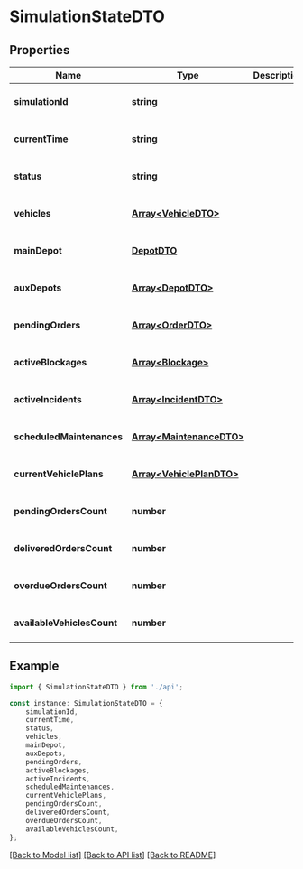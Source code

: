# SimulationStateDTO


## Properties

Name | Type | Description | Notes
------------ | ------------- | ------------- | -------------
**simulationId** | **string** |  | [optional] [default to undefined]
**currentTime** | **string** |  | [optional] [default to undefined]
**status** | **string** |  | [optional] [default to undefined]
**vehicles** | [**Array&lt;VehicleDTO&gt;**](VehicleDTO.md) |  | [optional] [default to undefined]
**mainDepot** | [**DepotDTO**](DepotDTO.md) |  | [optional] [default to undefined]
**auxDepots** | [**Array&lt;DepotDTO&gt;**](DepotDTO.md) |  | [optional] [default to undefined]
**pendingOrders** | [**Array&lt;OrderDTO&gt;**](OrderDTO.md) |  | [optional] [default to undefined]
**activeBlockages** | [**Array&lt;Blockage&gt;**](Blockage.md) |  | [optional] [default to undefined]
**activeIncidents** | [**Array&lt;IncidentDTO&gt;**](IncidentDTO.md) |  | [optional] [default to undefined]
**scheduledMaintenances** | [**Array&lt;MaintenanceDTO&gt;**](MaintenanceDTO.md) |  | [optional] [default to undefined]
**currentVehiclePlans** | [**Array&lt;VehiclePlanDTO&gt;**](VehiclePlanDTO.md) |  | [optional] [default to undefined]
**pendingOrdersCount** | **number** |  | [optional] [default to undefined]
**deliveredOrdersCount** | **number** |  | [optional] [default to undefined]
**overdueOrdersCount** | **number** |  | [optional] [default to undefined]
**availableVehiclesCount** | **number** |  | [optional] [default to undefined]

## Example

```typescript
import { SimulationStateDTO } from './api';

const instance: SimulationStateDTO = {
    simulationId,
    currentTime,
    status,
    vehicles,
    mainDepot,
    auxDepots,
    pendingOrders,
    activeBlockages,
    activeIncidents,
    scheduledMaintenances,
    currentVehiclePlans,
    pendingOrdersCount,
    deliveredOrdersCount,
    overdueOrdersCount,
    availableVehiclesCount,
};
```

[[Back to Model list]](../README.md#documentation-for-models) [[Back to API list]](../README.md#documentation-for-api-endpoints) [[Back to README]](../README.md)
